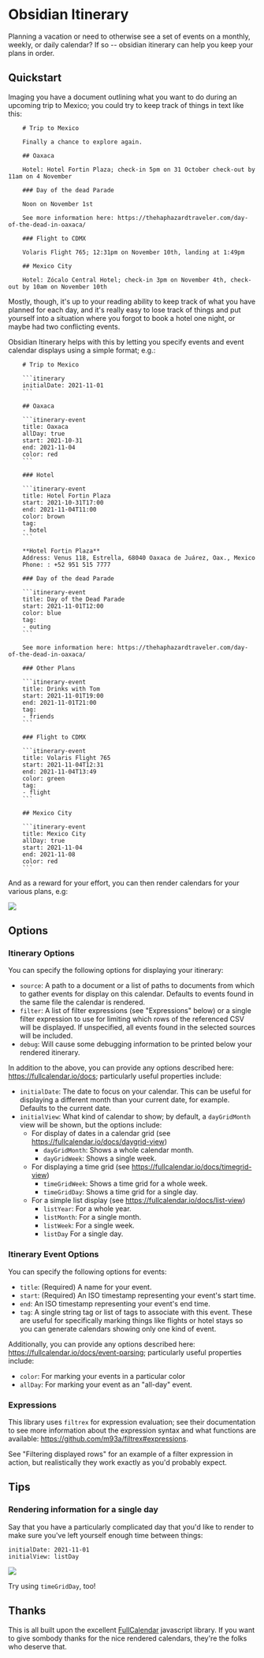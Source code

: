 # Obsidian Itinerary

Planning a vacation or need to otherwise see a set of events on a monthly, weekly, or daily calendar?  If so -- obsidian itinerary can help you keep your plans in order.

## Quickstart

Imaging you have a document outlining what you want to do during an upcoming trip to Mexico; you could try to keep track of things in text like this:

```
    # Trip to Mexico

    Finally a chance to explore again.

    ## Oaxaca

    Hotel: Hotel Fortin Plaza; check-in 5pm on 31 October check-out by 11am on 4 November

    ### Day of the dead Parade
    
    Noon on November 1st

    See more information here: https://thehaphazardtraveler.com/day-of-the-dead-in-oaxaca/

    ### Flight to CDMX

    Volaris Flight 765; 12:31pm on November 10th, landing at 1:49pm

    ## Mexico City

    Hotel: Zócalo Central Hotel; check-in 3pm on November 4th, check-out by 10am on November 10th
```

Mostly, though, it's up to your reading ability to keep track of what you have planned for each day, and it's really easy to lose track of things and put yourself into a situation where you forgot to book a hotel one night, or maybe had two conflicting events.

Obsidian Itinerary helps with this by letting you specify events and event calendar displays using a simple format; e.g.:

```
    # Trip to Mexico

    ```itinerary
    initialDate: 2021-11-01
    ```

    ## Oaxaca

    ```itinerary-event
    title: Oaxaca
    allDay: true
    start: 2021-10-31
    end: 2021-11-04
    color: red
    ```

    ### Hotel

    ```itinerary-event
    title: Hotel Fortin Plaza
    start: 2021-10-31T17:00
    end: 2021-11-04T11:00
    color: brown
    tag:
    - hotel
    ```

    **Hotel Fortin Plaza**
    Address: Venus 118, Estrella, 68040 Oaxaca de Juárez, Oax., Mexico
    Phone: : +52 951 515 7777

    ### Day of the dead Parade

    ```itinerary-event
    title: Day of the Dead Parade
    start: 2021-11-01T12:00
    color: blue
    tag:
    - outing
    ```

    See more information here: https://thehaphazardtraveler.com/day-of-the-dead-in-oaxaca/

    ### Other Plans

    ```itinerary-event
    title: Drinks with Tom
    start: 2021-11-01T19:00
    end: 2021-11-01T21:00
    tag:
    - friends
    ```

    ### Flight to CDMX

    ```itinerary-event
    title: Volaris Flight 765
    start: 2021-11-04T12:31
    end: 2021-11-04T13:49
    color: green
    tag:
    - flight
    ```

    ## Mexico City

    ```itinerary-event
    title: Mexico City
    allDay: true
    start: 2021-11-04
    end: 2021-11-08
    color: red
    ```
```

And as a reward for your effort, you can then render calendars for your various plans, e.g:

![](http://coddingtonbear-public.s3.amazonaws.com/github/obsidian-itinerary/overview.png)


## Options

### Itinerary Options

You can specify the following options for displaying your itinerary:

- `source`: A path to a document or a list of paths to documents from which to gather events for display on this calendar.  Defaults to events found in the same file the calendar is rendered.
- `filter`: A list of filter expressions (see "Expressions" below) or a single filter expression to use for limiting which rows of the referenced CSV will be displayed. If unspecified, all events found in the selected sources will be included.
- `debug`: Will cause some debugging information to be printed below your rendered itinerary.

In addition to the above, you can provide any options described here: https://fullcalendar.io/docs; particularly useful properties include:

- `initialDate`: The date to focus on your calendar.  This can be useful for displaying a different month than your current date, for example.  Defaults to the current date.
- `initialView`: What kind of calendar to show; by default, a `dayGridMonth` view will be shown, but the options include:
  - For display of dates in a calendar grid (see https://fullcalendar.io/docs/daygrid-view)
    - `dayGridMonth`: Shows a whole calendar month.
    - `dayGridWeek`: Shows a single week.
  - For displaying a time grid (see https://fullcalendar.io/docs/timegrid-view)
    - `timeGridWeek`: Shows a time grid for a whole week.
    - `timeGridDay`: Shows a time grid for a single day.
  - For a simple list display (see https://fullcalendar.io/docs/list-view)
    - `listYear`: For a whole year.
    - `listMonth`: For a single month.
    - `listWeek`: For a single week.
    - `listDay` For a single day.

### Itinerary Event Options

You can specify the following options for events:

- `title`: (Required) A name for your event.
- `start`: (Required) An ISO timestamp representing your event's start time.
- `end`: An ISO timestamp representing your event's end time.
- `tag`: A single string tag or list of tags to associate with this event.  These are useful for specifically marking things like flights or hotel stays so you can generate calendars showing only one kind of event.

Additionally, you can provide any options described here:  https://fullcalendar.io/docs/event-parsing; particularly useful properties include:

- `color`: For marking your events in a particular color
- `allDay`: For marking your event as an "all-day" event.

### Expressions

This library uses `filtrex` for expression evaluation; see their documentation to see more information about the expression syntax and what functions are available: https://github.com/m93a/filtrex#expressions.

See "Filtering displayed rows" for an example of a filter expression in action, but realistically they work exactly as you'd probably expect.

## Tips

### Rendering information for a single day

Say that you have a particularly complicated day that you'd like to render to make sure you've left yourself enough time between things:

```itinerary
initialDate: 2021-11-01
initialView: listDay
```

![](http://coddingtonbear-public.s3.amazonaws.com/github/obsidian-itinerary/listDay.png)

Try using `timeGridDay`, too!

## Thanks

This is all built upon the excellent [FullCalendar](https://fullcalendar.io/) javascript library.  If you want to give sombody thanks for the nice rendered calendars, they're the folks who deserve that.
